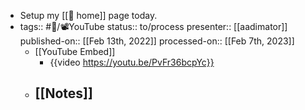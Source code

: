- Setup my [[🏡 home]] page today.
- tags::  #🎡/📽YouTube
  status:: to/process
  presenter:: [[aadimator]] 
  published-on:: [[Feb 13th, 2022]] 
  processed-on:: [[Feb 7th, 2023]]
	- [[YouTube Embed]]
		- {{video https://youtu.be/PvFr36bcpYc}}
	- [[Notes]]
		-